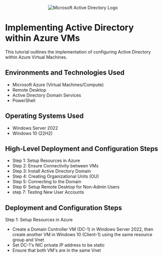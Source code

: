 <p align="center">
<img src="https://i.imgur.com/pU5A58S.png" alt="Microsoft Active Directory Logo"/>
</p>

<h1>Implementing Active Directory within Azure VMs </h1>
This tutorial outlines the implementation of configuring Active Directory within Azure Virtual Machines.<br />

<h2>Environments and Technologies Used</h2>

- Microsoft Azure (Virtual Machines/Compute)
- Remote Desktop
- Active Directory Domain Services
- PowerShell

<h2>Operating Systems Used </h2>

- Windows Server 2022
- Windows 10 (22H2)

<h2>High-Level Deployment and Configuration Steps</h2>

- Step 1: Setup Resources in Azure
- Step 2: Ensure Connectivity between VMs
- Step 3: Install Active Directory Domain
- Step 4: Creating Organizational Units (OU)
- Step 5: Connecting to the Domain
- Step 6: Setup Remote Desktop for Non-Admin Users
- step 7: Testing New User Accounts  

<h2>Deployment and Configuration Steps</h2>

Step 1: Setup Resources in Azure
- Create a Domain Controller VM (DC-1) in Windows Server 2022, then create another VM in Windows 10 (Client-1) using the same resource group and Vnet
- Set DC-1's NIC private IP address to be static
- Ensure that both VM's are in the same Vnet 
